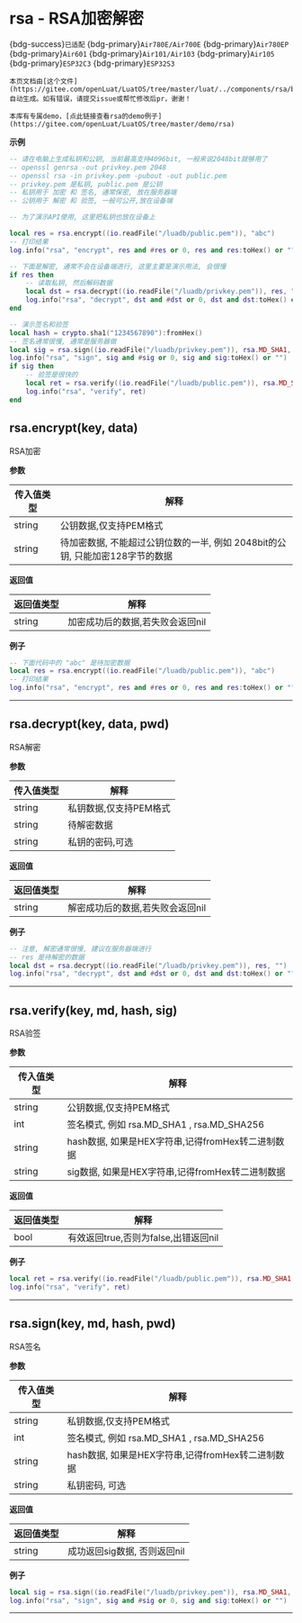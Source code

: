 # rsa - RSA加密解密

{bdg-success}`已适配` {bdg-primary}`Air780E/Air700E` {bdg-primary}`Air780EP` {bdg-primary}`Air601` {bdg-primary}`Air101/Air103` {bdg-primary}`Air105` {bdg-primary}`ESP32C3` {bdg-primary}`ESP32S3`

```{note}
本页文档由[这个文件](https://gitee.com/openLuat/LuatOS/tree/master/luat/../components/rsa/binding/luat_lib_rsa.c)自动生成。如有错误，请提交issue或帮忙修改后pr，谢谢！
```

```{tip}
本库有专属demo，[点此链接查看rsa的demo例子](https://gitee.com/openLuat/LuatOS/tree/master/demo/rsa)
```

**示例**

```lua
-- 请在电脑上生成私钥和公钥, 当前最高支持4096bit, 一般来说2048bit就够用了
-- openssl genrsa -out privkey.pem 2048
-- openssl rsa -in privkey.pem -pubout -out public.pem
-- privkey.pem 是私钥, public.pem 是公钥
-- 私钥用于 加密 和 签名, 通常保密, 放在服务器端
-- 公钥用于 解密 和 验签, 一般可公开,放在设备端

-- 为了演示API使用, 这里把私钥也放在设备上

local res = rsa.encrypt((io.readFile("/luadb/public.pem")), "abc")
-- 打印结果
log.info("rsa", "encrypt", res and #res or 0, res and res:toHex() or "")

-- 下面是解密, 通常不会在设备端进行, 这里主要是演示用法, 会很慢
if res then
    -- 读取私钥, 然后解码数据
    local dst = rsa.decrypt((io.readFile("/luadb/privkey.pem")), res, "")
    log.info("rsa", "decrypt", dst and #dst or 0, dst and dst:toHex() or "")
end

-- 演示签名和验签
local hash = crypto.sha1("1234567890"):fromHex()
-- 签名通常很慢, 通常是服务器做
local sig = rsa.sign((io.readFile("/luadb/privkey.pem")), rsa.MD_SHA1, hash, "")
log.info("rsa", "sign", sig and #sig or 0, sig and sig:toHex() or "")
if sig then
    -- 验签是很快的
    local ret = rsa.verify((io.readFile("/luadb/public.pem")), rsa.MD_SHA1, hash, sig)
    log.info("rsa", "verify", ret)
end

```

## rsa.encrypt(key, data)



RSA加密

**参数**

|传入值类型|解释|
|-|-|
|string|公钥数据,仅支持PEM格式|
|string|待加密数据, 不能超过公钥位数的一半, 例如 2048bit的公钥, 只能加密128字节的数据|

**返回值**

|返回值类型|解释|
|-|-|
|string|加密成功后的数据,若失败会返回nil|

**例子**

```lua
-- 下面代码中的 "abc" 是待加密数据
local res = rsa.encrypt((io.readFile("/luadb/public.pem")), "abc")
-- 打印结果
log.info("rsa", "encrypt", res and #res or 0, res and res:toHex() or "")

```

---

## rsa.decrypt(key, data, pwd)



RSA解密

**参数**

|传入值类型|解释|
|-|-|
|string|私钥数据,仅支持PEM格式|
|string|待解密数据|
|string|私钥的密码,可选|

**返回值**

|返回值类型|解释|
|-|-|
|string|解密成功后的数据,若失败会返回nil|

**例子**

```lua
-- 注意, 解密通常很慢, 建议在服务器端进行
-- res 是待解密的数据
local dst = rsa.decrypt((io.readFile("/luadb/privkey.pem")), res, "")
log.info("rsa", "decrypt", dst and #dst or 0, dst and dst:toHex() or "")

```

---

## rsa.verify(key, md, hash, sig)



RSA验签

**参数**

|传入值类型|解释|
|-|-|
|string|公钥数据,仅支持PEM格式|
|int|签名模式, 例如 rsa.MD_SHA1 , rsa.MD_SHA256|
|string|hash数据, 如果是HEX字符串,记得fromHex转二进制数据|
|string|sig数据, 如果是HEX字符串,记得fromHex转二进制数据|

**返回值**

|返回值类型|解释|
|-|-|
|bool|有效返回true,否则为false,出错返回nil|

**例子**

```lua
local ret = rsa.verify((io.readFile("/luadb/public.pem")), rsa.MD_SHA1, hash, sig)
log.info("rsa", "verify", ret)

```

---

## rsa.sign(key, md, hash, pwd)



RSA签名

**参数**

|传入值类型|解释|
|-|-|
|string|私钥数据,仅支持PEM格式|
|int|签名模式, 例如 rsa.MD_SHA1 , rsa.MD_SHA256|
|string|hash数据, 如果是HEX字符串,记得fromHex转二进制数据|
|string|私钥密码, 可选|

**返回值**

|返回值类型|解释|
|-|-|
|string|成功返回sig数据, 否则返回nil|

**例子**

```lua
local sig = rsa.sign((io.readFile("/luadb/privkey.pem")), rsa.MD_SHA1, hash, "")
log.info("rsa", "sign", sig and #sig or 0, sig and sig:toHex() or "")

```

---

